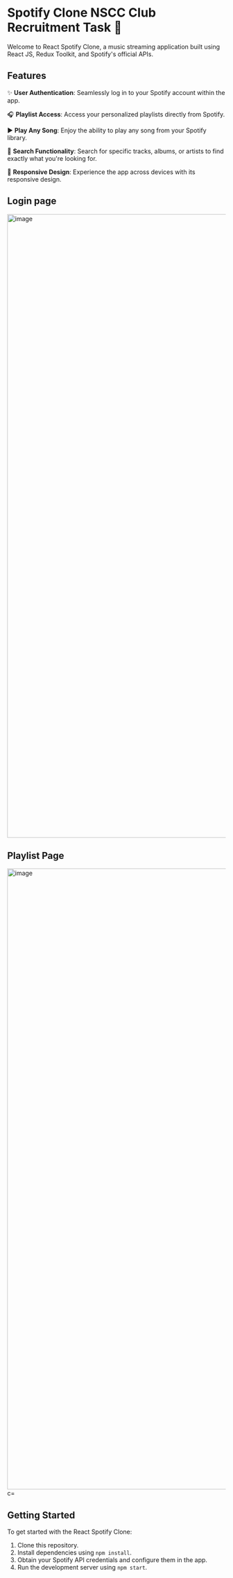 # Spotify Clone NSCC Club Recruitment Task 🎵

Welcome to React Spotify Clone, a music streaming application built using React JS, Redux Toolkit, and Spotify's official APIs.

## Features

✨ **User Authentication**: Seamlessly log in to your Spotify account within the app.

🎧 **Playlist Access**: Access your personalized playlists directly from Spotify.

▶️ **Play Any Song**: Enjoy the ability to play any song from your Spotify library.

🔎 **Search Functionality**: Search for specific tracks, albums, or artists to find exactly what you're looking for.

📱 **Responsive Design**: Experience the app across devices with its responsive design.

## Login page

<img width="1439" alt="image" src="https://github.com/user-attachments/assets/f1259b92-d4c5-4fd7-b18b-07f7553f6724">


## Playlist Page

<img width="1433" alt="image" src="https://github.com/user-attachments/assets/70a7c1fc-44bc-43d0-8e0a-7362a3ec358c">
c=

## Getting Started

To get started with the React Spotify Clone:

1. Clone this repository.
2. Install dependencies using `npm install`.
3. Obtain your Spotify API credentials and configure them in the app.
4. Run the development server using `npm start`.
